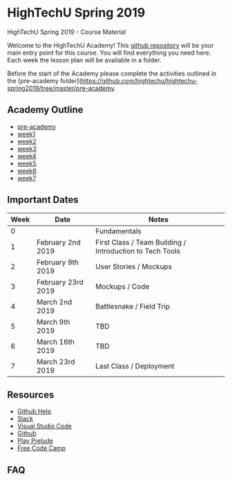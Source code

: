 # HighTechU Spring 2019

HighTechU Spring 2019 - Course Material

Welcome to the HighTechU Academy! This [github repository](https://help.github.com/articles/about-repositories/) will be your main entry point for this course. You will find everything you need here. Each week the lesson plan will be available in a folder.

Before the start of the Academy please complete the activities outlined in the [pre-academy folder](https://github.com/hightechu/hightechu-spring2019/tree/master/pre-academy.

## Academy Outline

* [pre-academy](https://github.com/hightechu/hightechu-spring2019/tree/master/pre-academy)
* [week1]()
* [week2]()
* [week3]()
* [week4]()
* [week5]()
* [week6]()
* [week7]()

## Important Dates

| Week | Date               | Notes                                                    |
|------|--------------------|----------------------------------------------------------|
| 0    |                    | Fundamentals                                             |
| 1    | February 2nd 2019  | First Class / Team Building / Introduction to Tech Tools |
| 2    | February 9th 2019  | User Stories / Mockups                                   |
| 3    | February 23rd 2019 | Mockups / Code                                           |
| 4    | March 2nd 2019     | Battlesnake / Field Trip                                 |
| 5    | March 9th 2019     | TBD                                                      |
| 6    | March 16th 2019    | TBD                                                      |
| 7    | March 23rd 2019    | Last Class / Deployment                                  |

## Resources

* [Github Help](https://help.github.com/)
* [Slack](https://slack.com/)
* [Visual Studio Code](https://code.visualstudio.com/)
* [Github](https://github.com/)
* [Play Prelude](http://www.playprelude.com/)
* [Free Code Camp](https://www.freecodecamp.org/)

## FAQ
